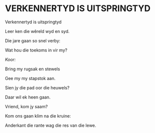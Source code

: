 # VERKENNERTYD IS UITSPRINGTYD

Verkennertyd is uitspringtyd

Leer ken die wêreld wyd en syd.

Die jare gaan so snel verby:

Wat hou die toekoms in vir my?


_Koor:_

Bring my rugsak en stewels

Gee my my stapstok aan.

Sien jy die pad oor die heuwels?

Daar wil ek heen gaan.

Vriend, kom jy saam?

Kom ons gaan klim na die kruine:

Anderkant die rante wag die res van die lewe.

